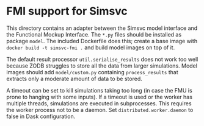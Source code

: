 # FMI support for Simsvc

This directory contains an adapter between the Simsvc model interface and
the Functional Mockup Interface.  The `*.py` files should be installed as
package `model`.  The included Dockerfile does this; create a base image with
`docker build -t simsvc-fmi .` and build model images on top of it.
 
The default result processor `util.serialise_results` does not work too
well because ZODB struggles to store all the data from larger
simulations.  Model images should add `model/custom.py` containing
`process_results` that extracts only a moderate amount of data to be stored.

A timeout can be set to kill simulations taking too long (in case the FMU
is prone to hanging with some inputs).  If a timeout is used or the worker
has multiple threads, simulations are executed in subprocesses.  This requires
the worker process not to be a daemon.  Set `distributed.worker.daemon` to
false in Dask configuration.
